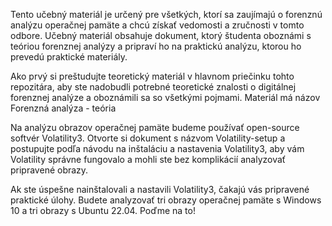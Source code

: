 Tento učebný materiál je určený pre všetkých, ktorí sa zaujímajú o forenznú analýzu operačnej pamäte a chcú získať 
vedomosti a zručnosti v tomto odbore. Učebný materiál obsahuje dokument, ktorý študenta oboznámi s teóriou forenznej 
analýzy a pripraví ho na praktickú analýzu, ktorou ho prevedú praktické materiály. 

Ako prvý si preštudujte teoretický materiál v hlavnom priečinku tohto repozitára, aby ste nadobudli potrebné 
teoretické znalosti o digitálnej forenznej analýze a oboznámili sa so všetkými pojmami. Materiál má názov Forenzná analýza - teória

Na analýzu obrazov operačnej pamäte budeme používať open-source softvér Volatility3. Otvorte si dokument s názvom 
Volatility-setup a postupujte podľa návodu na inštaláciu a nastavenia Volatility3, aby vám Volatility správne 
fungovalo a mohli ste bez komplikácií analyzovať pripravené obrazy.

Ak ste úspešne nainštalovali a nastavili Volatility3, čakajú vás pripravené praktické úlohy. Budete analyzovať tri 
obrazy operačnej pamäte s Windows 10 a tri obrazy s Ubuntu 22.04. Poďme na to!
